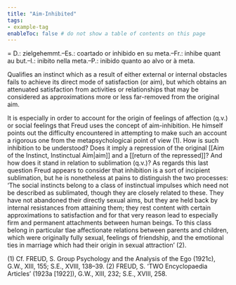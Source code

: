 ```yaml
---
title: "Aim-Inhibited"
tags:
- example-tag
enableToc: false # do not show a table of contents on this page
---
```

= D.: zielgehemmt.–Es.: coartado or inhibido en su meta.–Fr.: inhibe quant au but.–I.: inibito nella meta.–P.: inibido quanto ao alvo or à meta.

Qualifies an instinct which as a result of either external or internal obstacles fails to achieve its direct mode of satisfaction (or aim), but which obtains an attenuated satisfaction from activities or relationships that may be considered as approximations more or less far-removed from the original aim.

It is especially in order to account for the origin of feelings of affection (q.v.) or social feelings that Freud uses the concept of aim-inhibition. He himself points out the difficulty encountered in attempting to make such an account a rigorous one from the metapsychologicai point of view (1). How is such inhibition to be understood? Does it imply a repression of the original [[Aim of the Instinct, Instinctual Aim|aim]] and a [[return of the repressed]]? And how does it stand in relation to sublimation (q.v.)? As regards this last question Freud appears to consider that inhibition is a sort of incipient sublimation, but he is nonetheless at pains to distinguish the two processes: ‘The social instincts belong to a class of instinctual impulses which need not be described as sublimated, though they are closely related to these. They have not abandoned their directly sexual aims, but they are held back by internal resistances from attaining them; they rest content with certain approximations to satisfaction and for that very reason lead to especially firm and permanent attachments between human beings. To this class belong in particular tlae affectionate relations between parents and children, which were originally fully sexual, feelings of friendship, and the emotional ties in marriage which had their origin in sexual attraction’ (2).

(1) Cf. FREUD, S. Group Psychology and the Analysis of the Ego (1921c), G.W., XIII, 155; S.E., XVIII, 138–39.
(2) FREUD, S. ‘TWO Encyclopaedia Articles’ (1923a [1922]), G.W., XIII, 232; S.E., XVIII, 258.
